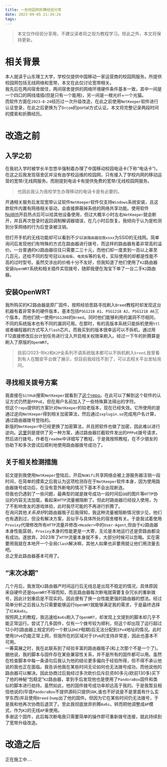 ```yaml
---
title: 一些校园网折腾经验分享
date: 2023-09-05 21:34:24
tags:
---
```

> 本文仅作经验分享用，不建议读者将之视为教程学习。除此之外，本文将保持更新。
# 相关背景
本人就读于山东理工大学，学校仅提供中国移动一家运营商的校园网服务。所提供校园网包括无线网络和宽带，本文在此仅讨论宽带相关。  
我先后在两间宿舍居住，两间宿舍提供的网络环境硬件条件基本一致，其中一间是一个四口的网线墙插(但是只有一个能用)，另一间是一根光纤+一个光猫。  
而软件方面在``2023-8-24``经历过一次升级改造，在此之前使用`NetKeeper`软件进行认证登录，在此之后更换为了`Drcom`的portal方式认证。本文将完整记录两段时间的摸索和折腾经历。  
# 改造之前
## 入学之初
在我初入学时被学长半忽悠半强制着办理了中国移动校园电话卡(下称“电话卡”)，在这之后我发现宿舍区并没有由学校运维的校园网，只有接入了学校内网的移动运营的宽带/无线网服务。而刚提到电话卡有提供免费的宽带/无线校园网服务。  
> 也因此我认为我校学生办理移动的电话卡是有必要的。  

开通相关服务后发现宽带认证软件`NetKeeper`软件仅支持`Windows`系统安装，且这款软件内置有网络相关驱动，会直接屏蔽掉系统的网络共享功能。使用软件[NoWifi](https://apps.microsoft.com/store/detail/nowifi/9NK0DST7HZX5?hl=en-us&gl=us)开启热点后可以给其他设备使用，但过大概半小时左右`NetKeeper`就会断开，并且再次登录时返回调制解调器错误，在几小时后恢复。我倾向于认为是检测到分享网络的行为后登录被注销。  

但打开手机的无线功能却可以看到不少以`装路由器加我xxxx`为SSID的无线网。简单询问后发现他们有特殊的方式在路由器进行拨号，而这样的路由器有着非常高的溢价。一台普通的`K2`路由器往往只需要二三十元，而他们却一度卖到一百以上甚至几百元，还给不同的型号冠以`高级版`、`电竞版`等的名号，实际使用的却都是性能不高的过时型号。虽然交涉出的价格十分不友好，但我知道了他们使用了`K2`路由器安装`OpenWRT`系统和相关插件实现拨号，随即我便在淘宝下单了一台二手`K2`路由器。

## 安装OpenWRT
我所购买的K2路由器是原厂固件，按照经验思路寻找刷入`Breed`教程时却发现这台机器有着非常多的硬件版本，基本包括`PSG1218 A1`、`PSG1218 A2`、`PSG1218 A6`三个版本，而他们统一使用`PSG1208`的`Breed`。同时他们能够利用的漏洞不尽相同，不同的系统版本也有不同的漏洞可用。在那时，有的高版本系统只能拆机使用`ttl`或者编程器的方式写入`flash`芯片。而我买到的版本很幸运可以不拆机，通过用F12直接修改后台计划任务进行注入开启相关权限来刷入。经过一下午的折腾算是刷入了原版的`OpenWRT`。
>目前(2023-9)`K2`和`K2P`全系列不调系统版本都可以不拆机刷入`breed`,我曾看到有人在酷安平台做了展示，但目前我经找不到了，可以去相关平台发帖询问。

## 寻找相关拨号方案
我直接在`GitHub`搜索`NetKeeper`就看到了[这个repo](https://github.com/miao1007/Openwrt-NetKeeper)。在此可以了解到这个软件的认证方式仍然是`PPPoE`，但在用户名前加入了一些特殊算法得出的字符。  
但这个`repo`提供的方案针对`NetKeeper`的较老版本，现在已经失效。它所使用的是通过逆向`NetKeeper`得到相关加密算法，然后通过`sxplugin.so`完成用户名计算，通过路由器拨号登陆的。  
新版的`NetKeeper`中已经更换了加密算法，并且把软件也做了加密，因此难以进行逆向。[这里](https://github.com/miao1007/Openwrt-NetKeeper/blob/master/netkeeper4-use-pppoer-server/README.md)则是提供了另一种方案，通过路由器拦截软件发出的`PPPoE`拨号请求，然后进行拨号。作者在`readme`中详细写了教程，于是我按照教程，在不少朋友的协助下和多次尝试后顺利地使用路由器拨号成功了。

## 关于相关检测措施
前文提到我使用`NetKeeper`登陆后，开启`NoWifi`共享网络会被上游服务器注销一段时间，在简单的摸索之后我认为这项检测存在于`NetKeeper`软件本身，因为使用路由器拨号成功后，在没有意外断电的情况下基本不会出现断连。  
但我也仍遇到了一些问题，最典型的就是拨号成功一段时间后`QQ`的图片等`HTTP`协议的内容无法加载，看起来`HTTP`流量被阻断了。但此时路由器已经投入使用，为了不影响舍友的游戏体验，此时我尽可能的不再进行折腾了。  
在询问其他*关系良好*的路由器贩子后我得知，我这种流量被阻断情况很少见，他们也有遇到过，但没有解决方案，且似乎与具体所处的宿舍楼有关。于是我试着使用`Provixy`代理修改所有`HTTP`流量并修改`<Header>`中的`User-Agent`,但由于`K2`路由器本身性能孱弱，`Proxixy`本身的性能更是一大寄，无论是本地运行还是旁路由都没有成功。遂放弃。2023年了`HTTP`流量本身就不多，大部分时候可以忽略。实在需要用我就在本地开一个全局`Clash`解决嘛，其他人如果也非要用就让他们用流量去吧。  
总之至此路由器基本可用了。
## “末次冰期”
几个月后，我发现`K2`路由器产时间运行后无线总是出现不稳定的情况，具体原因来自硬件还是`OpenWRT`不得而知，而且路由器每次断电就需要复杂冗长的重新拨号，因此计划重启是不现实的。因此便有了换一台性能更强的路由器的想法。经过简单分析之后我认为只需要能够运行`OpenWRT`就能够满足我的需求，于是最终选择了`红米Ax6s`。  
按照网上的教程，我迅速给`Ax6s`刷入了`OpenWRT`，却发现上文提到的脚本却几乎不能正常运行。尝试了几多固件，仅有一个拨号较为顺利，但这个却出现了运行超过12小时(路由器上规定的的一个默认`DHCP`租期)后无法分配到`IPv4`地址的情况。此时使用`IPv6`仍能正常上网，但我所在的区域对于`IPv6`的支持非常差，因此也基本不可用。  
一筹莫展之时，我在此联系到了经验丰富的路由器贩子(和上次那个不是一个了)。据他说，我的脚本与固件存在某些兼容性关系，并不是所有的固件都可以用。虽然在检查脚本中每一条语句后我认为他的结论更多偏向于经验所得，但不得不承认他说的我也正在面临。我告诉他我在某些时间无论如何也无法拨号成功，而他说他的路由器可以解决。因此协商过后我经过多次砍价后斥巨资80多元(砍前130多)买下了他的神秘“包稳定”`K2`路由器，拿到手后发现他也是使用了`PandoraBox`固件和类似的脚本进行劫持。虽然如此，他的固件拨号成功率却远高于我的。于是我暂且相信他说的(毕竟`PandoraBox`不提供源码只提供`SDK`,谁也不好说是不是里面有什么玄学东西)并且使用`Breed` `Dump`出了他的固件。但因为它在某些时间仍无法拨号，于是我和他再次协商后退货了。至此我彻底放弃折腾`Ax6s`，转而把他调整成`AP`模式，作为`K2`的无线`AP`来使用。  
多谢这个固件，此后每次断电我只需要简单的操作即可重新拨号连接，就此持续到了宽带升级改造。
# 改造之后
正在施工中....
